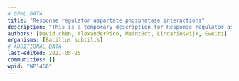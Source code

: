 ```yaml
---
# GPML DATA
title: "Response regulator aspartate phosphatase interactions"
description: "This is a temporary description for Response regulator aspartate phosphatase interactions"
authors: [David.chen, AlexanderPico, MaintBot, Lindarieswijk, Eweitz]
organisms: [Bacillus subtilis]
# ADDITIONAL DATA
last-edited: 2021-05-25
communities: []
wpid: "WP1466"
---
```

